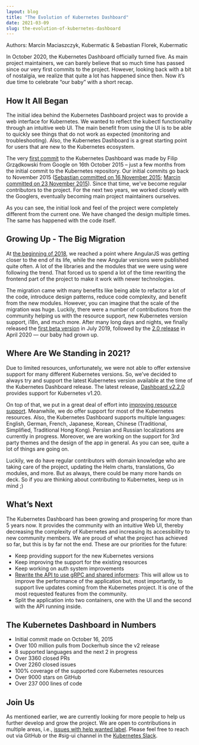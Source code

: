 ```yaml
---
layout: blog
title: "The Evolution of Kubernetes Dashboard"
date: 2021-03-09
slug: the-evolution-of-kubernetes-dashboard
---
```


Authors: Marcin Maciaszczyk, Kubermatic & Sebastian Florek, Kubermatic

In October 2020, the Kubernetes Dashboard officially turned five. As main project maintainers, we can barely believe that so much time has passed since our very first commits to the project. However, looking back with a bit of nostalgia, we realize that quite a lot has happened since then. Now it’s due time to celebrate “our baby” with a short recap.

## How It All Began

The initial idea behind the Kubernetes Dashboard project was to provide a web interface for Kubernetes. We wanted to reflect the kubectl functionality through an intuitive web UI. The main benefit from using the UI is to be able to quickly see things that do not work as expected (monitoring and troubleshooting). Also, the Kubernetes Dashboard is a great starting point for users that are new to the Kubernetes ecosystem.

The very [first commit](https://github.com/kubernetes/dashboard/commit/5861187fa807ac1cc2d9b2ac786afeced065076c) to the Kubernetes Dashboard was made by Filip Grządkowski from Google on 16th October 2015 – just a few months from the initial commit to the Kubernetes repository. Our initial commits go back to November 2015 ([Sebastian committed on 16 November 2015](https://github.com/kubernetes/dashboard/commit/09e65b6bb08c49b926253de3621a73da05e400fd); [Marcin committed on 23 November 2015](https://github.com/kubernetes/dashboard/commit/1da4b1c25ef040818072c734f71333f9b4733f55)). Since that time, we’ve become regular contributors to the project. For the next two years, we worked closely with the Googlers, eventually becoming main project maintainers ourselves.

<!--
{{< imgproc first-ui Fit "1000x900" >}}
The First Version of the User Interface
{{< /imgproc >}}

{{< imgproc along-the-way-ui Fit "1000x900" >}}
Prototype of the New User Interface
{{< /imgproc >}}

{{< imgproc current-ui Fit "1000x700" >}}
The Current User Interface
{{< /imgproc >}}
-->

As you can see, the initial look and feel of the project were completely different from the current one. We have changed the design multiple times. The same has happened with the code itself.

## Growing Up - The Big Migration

At [the beginning of 2018](https://github.com/kubernetes/dashboard/pull/2727), we reached a point where AngularJS was getting closer to the end of its life, while the new Angular versions were published quite often. A lot of the libraries and the modules that we were using were following the trend. That forced us to spend a lot of the time rewriting the frontend part of the project to make it work with newer technologies.

The migration came with many benefits like being able to refactor a lot of the code, introduce design patterns, reduce code complexity, and benefit from the new modules. However, you can imagine that the scale of the migration was huge. Luckily, there were a number of contributions from the community helping us with the resource support, new Kubernetes version support, i18n, and much more. After many long days and nights, we finally released the [first beta version](https://github.com/kubernetes/dashboard/releases/tag/v2.0.0-beta1) in July 2019, followed by the [2.0 release](https://github.com/kubernetes/dashboard/releases/tag/v2.0.0) in April 2020 — our baby had grown up.

## Where Are We Standing in 2021?

Due to limited resources, unfortunately, we were not able to offer extensive support for many different Kubernetes versions. So, we’ve decided to always try and support the latest Kubernetes version available at the time of the Kubernetes Dashboard release. The latest release, [Dashboard v2.2.0](https://github.com/kubernetes/dashboard/releases/tag/v2.2.0) provides support for Kubernetes v1.20.

On top of that, we put in a great deal of effort into [improving resource support](https://github.com/kubernetes/dashboard/issues/5232). Meanwhile, we do offer support for most of the Kubernetes resources. Also, the Kubernetes Dashboard supports multiple languages: English, German, French, Japanese, Korean, Chinese (Traditional, Simplified, Traditional Hong Kong). Persian and Russian localizations are currently in progress. Moreover, we are working on the support for 3rd party themes and the design of the app in general. As you can see, quite a lot of things are going on.

Luckily, we do have regular contributors with domain knowledge who are taking care of the project, updating the Helm charts, translations, Go modules, and more. But as always, there could be many more hands on deck. So if you are thinking about contributing to Kubernetes, keep us in mind ;)

## What’s Next

The Kubernetes Dashboard has been growing and prospering for more than 5 years now. It provides the community with an intuitive Web UI, thereby decreasing the complexity of Kubernetes and increasing its accessibility to new community members. We are proud of what the project has achieved so far, but this is by far not the end. These are our priorities for the future:

*   Keep providing support for the new Kubernetes versions
*   Keep improving the support for the existing resources
*   Keep working on auth system improvements
*   [Rewrite the API to use gRPC and shared informers](https://github.com/kubernetes/dashboard/pull/5449): This will allow us to improve the performance of the application but, most importantly, to support live updates coming from the Kubernetes project. It is one of the most requested features from the community.
*   Split the application into two containers, one with the UI and the second with the API running inside.

## The Kubernetes Dashboard in Numbers

* Initial commit made on October 16, 2015
* Over 100 million pulls from Dockerhub since the v2 release
* 8 supported languages and the next 2 in progress
* Over 3360 closed PRs
* Over 2260 closed issues
* 100% coverage of the supported core Kubernetes resources
* Over 9000 stars on GitHub
* Over 237 000 lines of code

## Join Us

As mentioned earlier, we are currently looking for more people to help us further develop and grow the project. We are open to contributions in multiple areas, i.e., [issues with help wanted label](https://github.com/kubernetes/dashboard/issues?q=is%3Aissue+is%3Aopen+label%3A%22help+wanted%22). Please feel free to reach out via GitHub or the #sig-ui channel in the [Kubernetes Slack](https://slack.k8s.io/).
